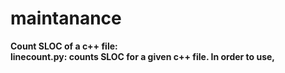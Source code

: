 # maintanance
<b>Count SLOC of a c++ file:<b><br>
linecount.py: counts SLOC for a given c++ file. In order to use, 
